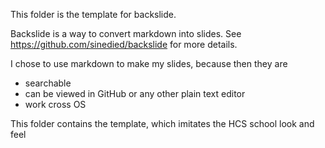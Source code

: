This folder is the template for backslide.

Backslide is a way to convert markdown into slides.
See https://github.com/sinedied/backslide for more details.

I chose to use markdown to make my slides, because then they are

- searchable
- can be viewed in GitHub or any other plain text editor
- work cross OS

This folder contains the template, which imitates the HCS school look and feel
